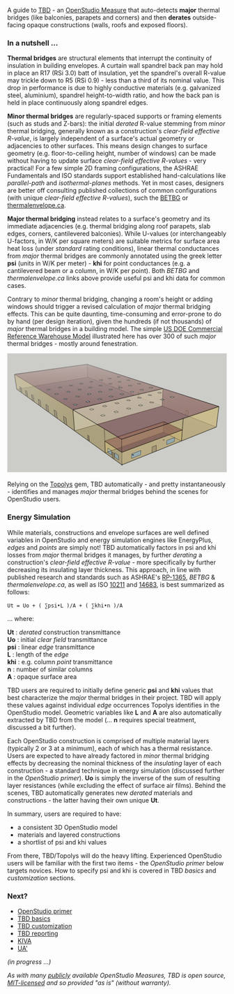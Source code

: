 A guide to [TBD](https://github.com/rd2/tbd "TBD source code repository on GitHub") - an [OpenStudio Measure](https://nrel.github.io/OpenStudio-user-documentation/reference/measure_writing_guide/ "A guide to writing OpenStudio Measures") that auto-detects __major__ thermal bridges (like balconies, parapets and corners) and then __derates__ outside-facing opaque constructions (walls, roofs and exposed floors).

### In a nutshell ...

__Thermal bridges__ are structural elements that interrupt the continuity of insulation in building envelopes. A curtain wall spandrel back pan may hold in place an R17 (RSi 3.0) batt of insulation, yet the spandrel's overall R-value may trickle down to R5 (RSi 0.9) - less than a third of its nominal value. This drop in performance is due to highly conductive materials (e.g. galvanized steel, aluminium), spandrel height-to-width ratio, and how the back pan is held in place continuously along spandrel edges.

__Minor thermal bridges__ are regularly-spaced supports or framing elements (such as studs and Z-bars): the initial _derated_ R-value stemming from _minor_ thermal bridging, generally known as a construction's _clear-field effective R-value_, is largely independent of a surface's actual geometry or adjacencies to other surfaces. This means design changes to surface geometry (e.g. floor-to-ceiling height, number of windows) can be made without having to update surface _clear-field effective R-values_ - very practical! For a few simple 2D framing configurations, the ASHRAE Fundamentals and ISO standards support established hand-calculations like _parallel-path_ and _isothermal-planes_ methods. Yet in most cases, designers are better off consulting published collections of common configurations (with unique _clear-field effective R-values_), such the [BETBG](https://www.bchydro.com/powersmart/business/programs/new-construction.html "Building Envelope Thermal Bridging Guide") or [thermalenvelope.ca](https://thermalenvelope.ca).

__Major thermal bridging__ instead relates to a surface's geometry and its immediate adjacencies (e.g. thermal bridging along roof parapets, slab edges, corners, cantilevered balconies). While U-values (or interchangeably U-factors, in W/K per square meters) are suitable metrics for surface area heat loss (under _standard_ rating conditions), linear thermal conductances from _major_ thermal bridges are commonly annotated using the greek letter __psi__ (units in W/K per meter) - __khi__ for point conductances (e.g. a cantilevered beam or a column, in W/K per point). Both _BETBG_ and _thermalenvelope.ca_ links above provide useful psi and khi data for common cases.

Contrary to _minor_ thermal bridging, changing a room's height or adding windows should trigger a revised calculation of _major_ thermal bridging effects. This can be quite daunting, time-consuming and error-prone to do by hand (per design iteration), given the hundreds (if not thousands) of _major_ thermal bridges in a building model. The simple [US DOE Commercial Reference Warehouse Model](https://www.energy.gov/eere/buildings/commercial-reference-buildings "US DOE Commercial References") illustrated here has over 300 of such _major_ thermal bridges - mostly around fenestration.

![US DOE Commercial Reference Warehouse](./assets/images/warehouse.png "US DOE Commercial Reference Warehouse")

Relying on the [Topolys](https://github.com/automaticmagic/topolys "Topolys source code repository on GitHub") gem, TBD automatically - and pretty instantaneously - identifies and manages _major_ thermal bridges behind the scenes for OpenStudio users.

### Energy Simulation

While materials, constructions and envelope surfaces are well defined variables in OpenStudio and energy simulation engines like EnergyPlus, _edges_ and _points_ are simply not! TBD automatically factors in psi and khi losses from _major_ thermal bridges it manages, by further _derating_ a construction's _clear-field effective R-value_ - more specifically by further decreasing its insulating layer thickness. This approach, in line with published research and standards such as ASHRAE's [RP-1365](https://www.techstreet.com/standards/rp-1365-thermal-performance-of-building-envelope-details-for-mid-and-high-rise-buildings?product_id=1806751), _BETBG_ & _thermalenvelope.ca_, as well as ISO [10211](https://www.iso.org/standard/65710.html) and [14683](https://www.iso.org/standard/65706.html), is best summarized as follows:
```
Ut = Uo + ( ∑psi•L )/A + ( ∑khi•n )/A
```
... where:

__Ut__ : _derated_ construction transmittance  
__Uo__ : initial _clear field_ transmittance  
__psi__ : linear _edge_ transmittance  
__L__ : length of the _edge_  
__khi__ : e.g. column _point_ transmittance  
__n__ : number of similar columns  
__A__ : opaque surface area  

TBD users are required to initially define generic __psi__ and __khi__ values that best characterize the _major_ thermal bridges in their project. TBD will apply these values against individual _edge_ occurrences Topolys identifies in the OpenStudio model. Geometric variables like __L__ and __A__ are also automatically extracted by TBD from the model (... __n__ requires special treatment, discussed a bit further).

Each OpenStudio construction is comprised of multiple material layers (typically 2 or 3 at a minimum), each of which has a thermal resistance. Users are expected to have already factored in _minor_ thermal bridging effects by decreasing the nominal thickness of the _insulating_ layer of each construction - a standard technique in energy simulation (discussed further in the _OpenStudio primer_). __Uo__ is simply the inverse of the sum of resulting layer resistances (while excluding the effect of surface air films). Behind the scenes, TBD automatically generates new _derated_ materials and constructions - the latter having their own unique __Ut__.

In summary, users are required to have:
- a consistent 3D OpenStudio model
- materials and layered constructions
- a shortlist of psi and khi values

From there, TBD/Topolys will do the heavy lifting. Experienced OpenStudio users will be familiar with the first two items - the _OpenStudio primer_ below targets novices. How to specify psi and khi is covered in TBD _basics_ and _customization_ sections.

### Next?

- [OpenStudio primer](./pages/openstudio.html "An OpenStudio primer for TBD users")  
- [TBD basics](./pages/basics.html "Basic TBD workflow")  
- [TBD customization](./pages/custom.html "Customizing TBD inputs")  
- [TBD reporting](./pages/reports.html "What TBD reports back")  
- [KIVA](./pages/kiva.html "Kiva support")  
- [UA'](./pages/ua.html "UA' assessments")  


_(in progress ...)_

_As with many [publicly](https://bcl.nrel.gov/dashboard "OpenStudio's Building Component Library") available OpenStudio Measures, TBD is open source, [MIT-licensed](https://github.com/rd2/tbd/blob/master/LICENSE "TBD's MIT license") and so provided "as is" (without warranty)._
